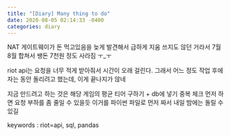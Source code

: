 ```yaml
---
title: "[Diary] Many thing to do"
date: 2020-08-05 02:14:33 -0400
categories: diary
---
```


NAT 게이트웨이가 돈 먹고있음을 늦게 발견해서 급하게 지움
쓰지도 않던 거라서 7월 8월 합쳐서 쌩돈 7천원 정도 사라짐 ㅜ_ㅜ

riot api는 요청을 너무 적게 받아줘서 시간이 오래 걸린다.
그래서 어느 정도 작업 후에 자는 동안 돌리려고 했는데, 이게 끝나지가 않네

지금 만드려고 하는 것은
해당 게임의 평균 티어 구하기 + db에 넣기
중복 체크 먼저 하면 요청 부하를 좀 줄일 수 있을듯
이거를 파이썬 파일로 먼저 짜서 내일 밤에는 돌릴 수 있길

keywords : riot=api, sql, pandas
